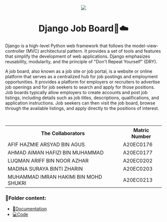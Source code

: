 <div  align="center">
<img  src="https://sheet2site.com/how-to-create-job-board/header.jpg">
</div>

<h1 align='center'>Django Job Board📰☁️</h1>

<p>Django is a high-level Python web framework that follows the model-view-controller (MVC) architectural pattern. It provides a set of tools and features that simplify the development of web applications. Django emphasizes reusability, modularity, and the principle of "Don't Repeat Yourself" (DRY). 

A job board, also known as a job site or job portal, is a website or online platform that serves as a centralized hub for job postings and employment opportunities. It provides a platform for employers or recruiters to advertise job openings and for job seekers to search and apply for those positions. Job boards typically allow employers to create accounts and post job listings, including details such as job titles, descriptions, qualifications, and application instructions. Job seekers can then visit the job board, browse through the available listings, and apply directly to the positions of interest. </p>

<br>

<div align='center'>
<table>
  <tr>
   <th>The Collaborators</th>
   <th>Matric Number</th>
  </tr>
  
   <tr>
     <td>AFIF HAZMIE ARSYAD BIN AGUS</td>
     <td>A20EC0176</td>
   </tr>
   
   <tr>
     <td>AHMAD AIMAN HAFIZI BIN MUHAMMAD</td>
     <td>A20EC0177</td>
   </tr>
 
   <tr>
     <td>LUQMAN ARIFF BIN NOOR AZHAR</td>
     <td>A20EC0202</td>
   </tr>
 
   <tr>
     <td>MADINA SURAYA BINTI ZHARIN</td>
     <td>A20EC0203</td>
   </tr>
 
   <tr>
     <td>MUHAMMAD IMRAN HAKIMI BIN MOHD SHUKRI</td>
     <td>A20EC0213</td>
   </tr>
</table>
</div>

### 📂Folder content:

* [📖Documentation](https://github.com/drshahizan/learn-django/blob/main/materials/assignment/submission/Noctua/Documentation.md)
* [💻Code](https://github.com/drshahizan/learn-django/tree/main/materials/assignment/submission/Noctua/noctua-job-portal)
